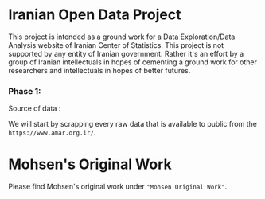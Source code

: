 Iranian Open Data Project
==========================

This project is intended as a ground work for a Data Exploration/Data Analysis website of Iranian Center of Statistics. 
This project is not supported by any entity of Iranian government. Rather it's an effort by a group of Iranian intellectuals in hopes of 
cementing a ground work for other researchers and intellectuals in hopes of better futures. 


### Phase 1: 
Source of data : 

We will start by scrapping every raw data that is available to public from the `https://www.amar.org.ir/`. 
 
Mohsen's Original Work
===========================
Please find Mohsen's original work under `"Mohsen Original Work"`.  






